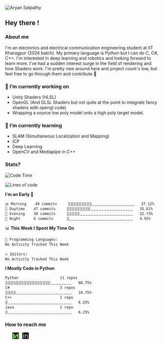<p allign = center>
  <img src = https://user-images.githubusercontent.com/86613790/145228433-6927e56b-be21-4b6a-9f0f-d51dc60b747e.jpg alt = "Aryan Satpathy">
</p>

## Hey there !

<!--
About Me : 
I'm currently ~~a Btech student at IIT KGP(Grad Yr 2024)~~ Nay just doing an online course for 1 lac sem fee.
I mostly use python, but do have the basics of C/C++
I'm pretty new around here, and the project count's low.
But you can go through them and contribute if you feel like :)
-->

### About me 

  I'm an electonics and electrical communication engineering student at IIT Kharagpur (2024 batch).
  My primary language is Python but I can do C, C#, C++.
  I'm interested in deep learning and robotics and looking forward to learn more.
  I've had a sudden interest surge in the field of rendering and how Shaders work.
  I'm pretty new around here and project count's low, but feel free to go through them and contribute 🙂 

<!--
**Aryan-Satpathy/Aryan-Satpathy** is a ✨ _special_ ✨ repository because its `README.md` (this file) appears on your GitHub profile.

Here are some ideas to get you started:

- 🔭 I’m currently working on ...
- 🌱 I’m currently learning ...
- 👯 I’m looking to collaborate on ...
- 🤔 I’m looking for help with ...
- 💬 Ask me about ...
- 📫 How to reach me: ...
- 😄 Pronouns: ...
- ⚡ Fun fact: ...
-->

### 🔭 I’m currently working on 
  
  - Unity Shaders (HLSL)
  - OpenGL (And GLSL Shaders but not quite at the point to integrate fancy shaders with opengl code)
  - Wrapping a source low poly model onto a high poly target model.

### 🌱 I’m currently learning 

  - SLAM (Simultaneous Localization and Mapping)
  - ICP
  - Deep Learning
  - OpenCV and Mediapipe in C++
  
### Stats?

<!--START_SECTION:waka-->
![Code Time](http://img.shields.io/badge/Code%20Time-147%20hrs%2043%20mins-blue)

![Lines of code](https://img.shields.io/badge/From%20Hello%20World%20I%27ve%20Written-184%20Thousand%20lines%20of%20code-blue)

**I'm an Early 🐤** 

```text
🌞 Morning    49 commits     ⣿⣿⣿⣿⣿⣿⣿⣿⣿⣀⣀⣀⣀⣀⣀⣀⣀⣀⣀⣀⣀⣀⣀⣀⣀   37.12% 
🌆 Daytime    47 commits     ⣿⣿⣿⣿⣿⣿⣿⣿⣿⣀⣀⣀⣀⣀⣀⣀⣀⣀⣀⣀⣀⣀⣀⣀⣀   35.61% 
🌃 Evening    30 commits     ⣿⣿⣿⣿⣿⣀⣀⣀⣀⣀⣀⣀⣀⣀⣀⣀⣀⣀⣀⣀⣀⣀⣀⣀⣀   22.73% 
🌙 Night      6 commits      ⣿⣀⣀⣀⣀⣀⣀⣀⣀⣀⣀⣀⣀⣀⣀⣀⣀⣀⣀⣀⣀⣀⣀⣀⣀   4.55%

```


📊 **This Week I Spent My Time On** 

```text
💬 Programming Languages: 
No Activity Tracked This Week

🔥 Editors: 
No Activity Tracked This Week

```

**I Mostly Code in Python** 

```text
Python                   11 repos            ⣿⣿⣿⣿⣿⣿⣿⣿⣿⣿⣿⣿⣿⣿⣿⣿⣿⣀⣀⣀⣀⣀⣀⣀⣀   68.75% 
C#                       3 repos             ⣿⣿⣿⣿⣀⣀⣀⣀⣀⣀⣀⣀⣀⣀⣀⣀⣀⣀⣀⣀⣀⣀⣀⣀⣀   18.75% 
C++                      1 repo              ⣿⣀⣀⣀⣀⣀⣀⣀⣀⣀⣀⣀⣀⣀⣀⣀⣀⣀⣀⣀⣀⣀⣀⣀⣀   6.25% 
Java                     1 repo              ⣿⣀⣀⣀⣀⣀⣀⣀⣀⣀⣀⣀⣀⣀⣀⣀⣀⣀⣀⣀⣀⣀⣀⣀⣀   6.25%

```



<!--END_SECTION:waka-->
<!-- [![Aryan’s github stats](https://github-readme-stats.vercel.app/api?username=Aryan-Satpathy&show_icons=true&theme=midnight-purple)](https://github.com/Aryan-Satpathy)

[![Top Langs](https://github-readme-stats.vercel.app/api/top-langs/?username=Aryan-Satpathy&layout=compact&show_icons=true&theme=midnight-purple)](https://github.com/Aryan-Satpathy)
 -->
### How to reach me
  &nbsp; &nbsp; &nbsp; 
  <a href="mailto: aryansatpathy@kgpian.iitkgp.ac.in"><img align="justify" src="https://raw.githubusercontent.com/Aryan-Satpathy/Aryan-Satpathy/main/Images/Untitled%20design.png" alt="Aryan Satpathy | Mail" width="21px"/></a>
  &nbsp; <a href="https://www.linkedin.com/in/aryan-satpathy-35b901221/"><img align="justify" src="https://raw.githubusercontent.com/Aryan-Satpathy/Aryan-Satpathy/main/Images/in.png" alt="Aryan Satpathy | LinkedIn" width="21px"/></a>

<!--

<a href="https://www.linkedin.com/in/aryan-satpathy-35b901221/"><img align="left" src="https://raw.githubusercontent.com/yushi1007/yushi1007/main/images/mail.svg" alt="Aryan Satpathy | LinkedIn" width="21px"/></a>
-->
